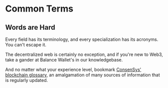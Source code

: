 # Common Terms

## Words are Hard

Every field has its terminology, and every specialization has its acronyms. You can't escape it.

The decentralized web is certainly no exception, and if you're new to Web3, take a gander at Balance Wallet's in our knowledgebase.

And no matter what your experience level, bookmark [ConsenSys' blockchain glossary](https://consensys.net/knowledge-base/a-blockchain-glossary-for-beginners/), an amalgamation of many sources of information that is regularly updated.


